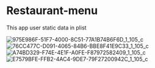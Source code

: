 # Restaurant-menu
This app user static data in plist

![975E986F-51F7-4000-8C51-77A1B74B6F6D_1_105_c](https://user-images.githubusercontent.com/17078856/112087781-9d0a3c80-8bb4-11eb-8ae2-c94e81ab4021.jpeg)
![76CC477C-D091-4065-84B6-BBE8F41E9C33_1_105_c](https://user-images.githubusercontent.com/17078856/112087772-98de1f00-8bb4-11eb-87f2-9e6bc7991d1c.jpeg)
![A74BD329-F74E-4E1F-A0FE-F87972582409_1_105_c](https://user-images.githubusercontent.com/17078856/112087784-9ed40000-8bb4-11eb-906f-385244965391.jpeg)
![E7579BFE-FFB2-4AC4-9DE7-79F27200942C_1_105_c](https://user-images.githubusercontent.com/17078856/112087785-9f6c9680-8bb4-11eb-95bb-870650db330c.jpeg)
